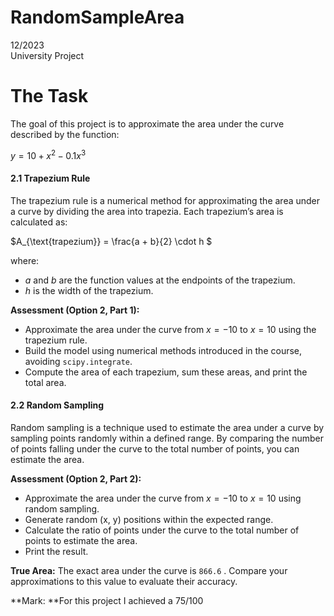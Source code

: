 <h1>RandomSampleArea</h1>

12/2023 <br>
University Project

# The Task

The goal of this project is to approximate the area under the curve described by the function:

$y = 10 + x^2 - 0.1x^3$


#### 2.1 Trapezium Rule

The trapezium rule is a numerical method for approximating the area under a curve by dividing the area into trapezia. Each trapezium’s area is calculated as:

$A_{\text{trapezium}} = \frac{a + b}{2} \cdot h \$

where:

- $a$ and $b$ are the function values at the endpoints of the trapezium.
- $h$ is the width of the trapezium.

**Assessment (Option 2, Part 1):**

- Approximate the area under the curve from $x = -10$ to $x = 10$ using the trapezium rule.
- Build the model using numerical methods introduced in the course, avoiding `scipy.integrate`.
- Compute the area of each trapezium, sum these areas, and print the total area.

#### 2.2 Random Sampling

Random sampling is a technique used to estimate the area under a curve by sampling points randomly within a defined range. By comparing the number of points falling under the curve to the total number of points, you can estimate the area.


**Assessment (Option 2, Part 2):**

- Approximate the area under the curve from $x = -10$ to $x = 10$ using random sampling.
- Generate random (x, y) positions within the expected range.
- Calculate the ratio of points under the curve to the total number of points to estimate the area.
- Print the result.

**True Area:** The exact area under the curve is `866.6` . Compare your approximations to this value to evaluate their accuracy.

**Mark: **For this project I achieved a 75/100
